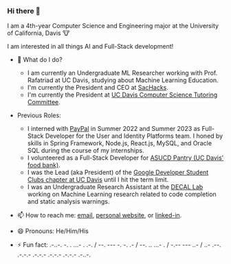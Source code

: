 ### Hi there 👋
I am a 4th-year Computer Science and Engineering major at the University of California, Davis :cow:

I am interested in all things AI and Full-Stack development!

- 🔭 What do I do?
    - I am currently an Undergraduate ML Researcher working with Prof. Rafatriad at UC Davis, studying about Machine Learning Education.
    - I'm currently the President and CEO at [SacHacks](https://sachacks.io).
    - I'm currently the President at [UC Davis Computer Science Tutoring Committee](https://sites.google.com/view/cs-tutoring-ucd/home).
     
 - Previous Roles:
    -  I interned with [PayPal](https://paypal.com) in Summer 2022 and Summer 2023 as Full-Stack Developer for the User and Identity Platforms team. I honed by skills in Spring Framework, Node.js, React.js, MySQL, and Oracle SQL during the course of my internships. 
    -  I volunteered as a Full-Stack Developer for [ASUCD Pantry (UC Davis' food bank)](https://thepantry.ucdavis.edu/).
    -  I was the Lead (aka President) of the [Google Developer Student Clubs chapter at UC Davis](https://ucdavisdsc.com/) until I hit the term limit.
    -  I was an Undergraduate Research Assistant at the [DECAL Lab](https://decallab.cs.ucdavis.edu/) working on Machine Learning research related to code completion and static analysis warnings.

- 📫 How to reach me: [email](mailto:adityaaravi6@gmail.com), [personal website](https://sites.google.com/view/adityaaravi), or [linked-in](https://www.linkedin.com/in/adityaaravi6/). 

- 😄 Pronouns: He/Him/His

- ⚡ Fun fact: 
    .-..-. -. . ...- . .-. / --. --- -. -. .- / --. .. ...- . / -.-- --- ..- / ..- .--. .-.-.- .-.-.- .-.-.- .-.-.- .-..-.

<!--
**AdityaaRavi/AdityaaRavi** is a ✨ _special_ ✨ repository because its `README.md` (this file) appears on your GitHub profile.

Here are some ideas to get you started:

- 🔭 I’m currently working on ...
- 🌱 I’m currently learning ...
- 👯 I’m looking to collaborate on ...
- 🤔 I’m looking for help with ...
- 💬 Ask me about ...
- 📫 How to reach me: ...
- 😄 Pronouns: ...
- ⚡ Fun fact: ...
-->
